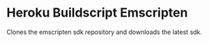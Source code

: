 # Heroku Buildscript Emscripten

Clones the emscripten sdk repository and downloads the latest sdk.
